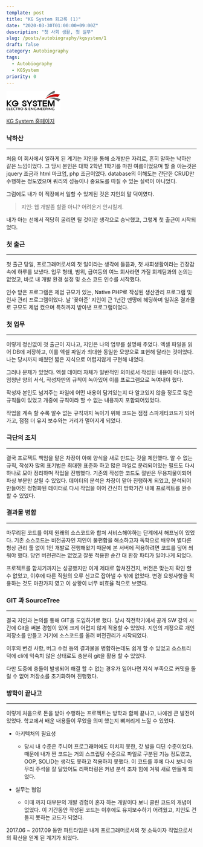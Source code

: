 ```yaml
---
template: post
title: "KG System 회고록 (1)"
date: "2020-03-30T01:00:00+09:00Z"
description: "첫 사회 생활, 첫 실무"
slug: /posts/autobiography/kgsystem/1
draft: false
category: Autobiography
tags: 
  - Autobiography
  - KGSystem
priority: 0
---
```

![KG System Logo](/companies/kgsystem.png)

[KG System 홈페이지](https://kgsystem.co.kr)

### 낙하산
---
처음 이 회사에서 일하게 된 계기는 지인을 통해 소개받은 자리로, 흔히 말하는 낙하산 같은 느낌이었다. 
그 당시 본인은 대학 2학년 1학기를 마친 여름이었으며 할 줄 아는것은 jquery 조금과 html 마크업, php 조금이었다. 
database의 이해도는 간단한 CRUD만 수행하는 정도였으며 쿼리의 성능이나 중요도를 따질 수 있는 실력이 아니었다. 

그럼에도 내가 이 직장에서 일할 수 있게된 것은 지인의 말 덕이였다.
> 지인: 웹 개발좀 할줄 아니? 어려운거 안시킬게.

내가 아는 선에서 적당히 굴리면 될 것이란 생각으로 승낙했고, 그렇게 첫 출근이 시작되었다.

### 첫 출근
---
첫 출근 당일, 프로그래머로서의 첫 일이라는 생각에 들뜸과, 첫 사회생활이라는 긴장감 속에 하루를 보냈다.
업무 형태, 범위, 급여등의 여느 회사라면 가질 회계팀과의 논의는 없었고, 바로 내 개발 환경 설정 및 소스 코드 인수를 시작했다.

인수 받은 프로그램은 제법 규모가 있는, Native PHP로 작성된 생산관리 프로그램 및 인사 관리 프로그램이었다.
날 '꽂아준' 지인이 근 1년간 맨땅에 헤딩하며 일궈온 결과물로 규모도 제법 컸으며 특허까지 받아낸 프로그램이었다. 

### 첫 업무
---
이렇게 정신없이 첫 출근이 지나고, 지인은 나의 업무를 설명해 주었다. 
엑셀 파일을 읽어 DB에 저장하고, 이를 엑셀 파일과 최대한 동일한 모양으로 표현해 달라는 것이었다.
나는 당시까지 배웠던 짧은 지식으로 어렵지않게 구현해 내었다. 

그러나 문제가 있었다. 엑셀 데이터 자체가 일반적인 의미로서 작성된 내용이 아니었다. 
엄청난 양의 서식, 작성자만의 규칙이 녹아있어 이를 프로그램으로 녹여내야 했다. 

작성자 본인도 넘겨주는 파일에 어떤 내용이 담겨있는지 다 알고있지 않을 정도로 많은 규칙들이 있었고 개중에 규칙이라 할 수 없는 내용까지 포함되어있었다.

작업을 계속 할 수록 알수 없는 규칙까지 녹이기 위해 코드는 점점 스파게티코드가 되어가고, 점점 더 유지 보수와는 거리가 멀어지게 되었다.

### 극단의 조치
---
결국 프로젝트 책임을 맡은 차장이 아예 양식을 새로 만드는 것을 제안했다. 알 수 없는 규칙, 작성자 많의 표기법은 최대한 표준화 하고
많은 파일로 분리되어있는 필드도 다시 하나로 모아 정리하며 작업을 진행했다.
기존의 작성한 코드도 절반은 무용지물이되어 파싱 부분만 살릴 수 있었다.
데이터의 분석은 차장이 맡아 진행하게 되었고, 분석되어 만들어진 정형화된 데이터로 다시 작업을 이어 간신히 방학기간 내에 프로젝트를 완수 할 수 있었다.

### 결과물 병합 
---
마무리된 코드를 이제 원래의 소스코드와 합쳐 서비스해야하는 단계에서 해프닝이 있었다.
기존 소스코드는 비전공자인 지인이 불편함을 해소하고자 독학으로 배우며 별다른 형상 관리 툴 없이 1인 개발로 진행해왔기 때문에 본 서버에 적용하려면 코드를 덮어 씌워야 했다. 
당연 버전관리는 없었고 잘못 적용한 순간 대 환장 파티가 일어나게 되었다.

프로젝트를 합치기까지는 성공했지만 이게 제대로 합쳐진건지, 버전은 맞는지 확인 할 수 없었고, 이후에 다른 직원의 오류 신고로 잡아낼 수 밖에 없었다. 
변경 요청사항을 적용하는 것도 마찬가지 였고 이 상황이 너무 비효율 적으로 보였다.

### GIT 과 SourceTree
---
결국 지인과 논의를 통해 GIT을 도입하기로 했다. 
당시 직전학기에서 공개 SW 강의 시간에 Git을 써본 경험이 있어 크게 어렵지 않게 적용할 수 있었다.
지인의 계정으로 개인 저장소를 만들고 거기에 소스코드를 올려 버전관리가 시작되었다.

이후의 변경 사항, 버그 수정 등의 결과물을 병합하는데도 쉽게 할 수 있었고 소스트리 덕에 cli에 익숙치 않은 상태로도 충분히 git을 활용 할 수 있었다.

다만 도중에 충돌이 발생되어 해결 할 수 없는 경우가 일어나면 지식 부족으로 커밋을 돌릴 수 없어 저장소를 초기화하며 진행했다. 


### 방학이 끝나고
---
이렇게 처음으로 돈을 받아 수행하는 프로젝트는 방학과 함께 끝나고, 나에겐 큰 발전이 있었다.
학교에서 배운 내용들이 무었을 의미 했는지 뼈저리게 느낄 수 있었다.

- 아키텍처의 필요성
  - 당시 내 수준은 주니어 프로그래머에도 미치지 못한, 갓 발을 디딘 수준이었다.
  때문에 내가 짠 코드는 거의 스크립팅 수준으로 파일로 구분된 기능 정도였고, OOP, SOLID는 생각도 못하고 적용하지 못했다.
  이 코드를 후에 다시 보니 아무리 주석을 잘 달았어도 리팩터링은 커녕 분석 조차 힘에 겨워 새로 만들게 되었다. 

- 실무는 협업
  - 이때 까지 대부분의 개발 경험이 혼자 하는 개발이다 보니 클린 코드의 개념이 없었다. 이 기간동안 작성된 코드는 이후에도 유지보수하기 어려웠고, 지인도 건들지 못하는 코드가 되었다. 

2017.06 ~ 2017.09 동안 파트타임은 내게 프로그래머로서의 첫 소득이자 직업으로서의 확신을 얻게 된 계기가 되었다.

<script src="https://ads-partners.coupang.com/g.js"></script>
<script>
	new PartnersCoupang.G({"id":400629,"template":"carousel","trackingCode":"AF8809335","width":"680","height":"140"});
</script>